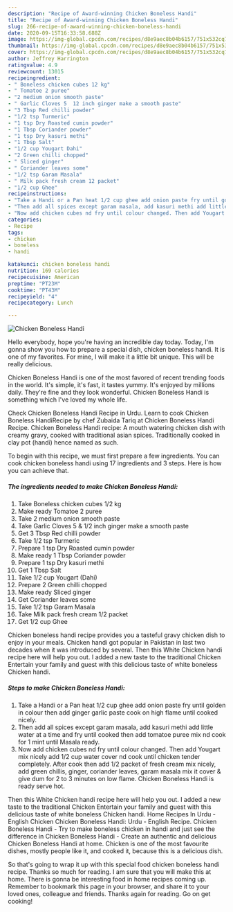 ```yaml
---
description: "Recipe of Award-winning Chicken Boneless Handi"
title: "Recipe of Award-winning Chicken Boneless Handi"
slug: 266-recipe-of-award-winning-chicken-boneless-handi
date: 2020-09-15T16:33:58.688Z
image: https://img-global.cpcdn.com/recipes/d8e9aec8b04b6157/751x532cq70/chicken-boneless-handi-recipe-main-photo.jpg
thumbnail: https://img-global.cpcdn.com/recipes/d8e9aec8b04b6157/751x532cq70/chicken-boneless-handi-recipe-main-photo.jpg
cover: https://img-global.cpcdn.com/recipes/d8e9aec8b04b6157/751x532cq70/chicken-boneless-handi-recipe-main-photo.jpg
author: Jeffrey Harrington
ratingvalue: 4.9
reviewcount: 13015
recipeingredient:
- " Boneless chicken cubes 12 kg"
- " Tomatoe 2 puree"
- "2 medium onion smooth paste"
- " Garlic Cloves 5  12 inch ginger make a smooth paste"
- "3 Tbsp Red chilli powder"
- "1/2 tsp Turmeric"
- "1 tsp Dry Roasted cumin powder"
- "1 Tbsp Coriander powder"
- "1 tsp Dry kasuri methi"
- "1 Tbsp Salt"
- "1/2 cup Yougart Dahi"
- "2 Green chilli chopped"
- " Sliced ginger"
- " Coriander leaves some"
- "1/2 tsp Garam Masala"
- " Milk pack fresh cream 12 packet"
- "1/2 cup Ghee"
recipeinstructions:
- "Take a Handi or a Pan heat 1/2 cup ghee add onion paste fry until golden in colour then add ginger garlic paste cook on high flame until cooked nicely."
- "Then add all spices except garam masala, add kasuri methi add little water at a time and fry until cooked then add tomatoe puree mix nd cook for 1 mint until Masala ready."
- "Now add chicken cubes nd fry until colour changed. Then add Yougart mix nicely add 1/2 cup water cover nd cook until chicken tender completely. After cook then add 1/2 packet of fresh cream mix nicely, add green chillis, ginger, coriander leaves, garam masala mix it cover &amp; give dum for 2 to 3 minutes on low flame. Chicken Boneless Handi is ready serve hot."
categories:
- Recipe
tags:
- chicken
- boneless
- handi

katakunci: chicken boneless handi 
nutrition: 169 calories
recipecuisine: American
preptime: "PT23M"
cooktime: "PT43M"
recipeyield: "4"
recipecategory: Lunch

---
```



![Chicken Boneless Handi](https://img-global.cpcdn.com/recipes/d8e9aec8b04b6157/751x532cq70/chicken-boneless-handi-recipe-main-photo.jpg)

Hello everybody, hope you're having an incredible day today. Today, I'm gonna show you how to prepare a special dish, chicken boneless handi. It is one of my favorites. For mine, I will make it a little bit unique. This will be really delicious.

Chicken Boneless Handi is one of the most favored of recent trending foods in the world. It's simple, it's fast, it tastes yummy. It's enjoyed by millions daily. They're fine and they look wonderful. Chicken Boneless Handi is something which I've loved my whole life.

Check Chicken Boneless Handi Recipe in Urdu. Learn to cook Chicken Boneless HandiRecipe by chef Zubaida Tariq at Chicken Boneless Handi Recipe. Chicken Boneless Handi recipe: A mouth watering chicken dish with creamy gravy, cooked with traditional asian spices. Traditionally cooked in clay pot (handi) hence named as such.


To begin with this recipe, we must first prepare a few ingredients. You can cook chicken boneless handi using 17 ingredients and 3 steps. Here is how you can achieve that.

<!--inarticleads1-->

##### The ingredients needed to make Chicken Boneless Handi:

1. Take  Boneless chicken cubes 1/2 kg
1. Make ready  Tomatoe 2 puree
1. Take 2 medium onion smooth paste
1. Take  Garlic Cloves 5 &amp; 1/2 inch ginger make a smooth paste
1. Get 3 Tbsp Red chilli powder
1. Take 1/2 tsp Turmeric
1. Prepare 1 tsp Dry Roasted cumin powder
1. Make ready 1 Tbsp Coriander powder
1. Prepare 1 tsp Dry kasuri methi
1. Get 1 Tbsp Salt
1. Take 1/2 cup Yougart (Dahi)
1. Prepare 2 Green chilli chopped
1. Make ready  Sliced ginger
1. Get  Coriander leaves some
1. Take 1/2 tsp Garam Masala
1. Take  Milk pack fresh cream 1/2 packet
1. Get 1/2 cup Ghee


Chicken boneless handi recipe provides you a tasteful gravy chicken dish to enjoy in your meals. Chicken handi got popular in Pakistan in last two decades when it was introduced by several. Then this White Chicken handi recipe here will help you out. I added a new taste to the traditional Chicken Entertain your family and guest with this delicious taste of white boneless Chicken handi. 

<!--inarticleads2-->

##### Steps to make Chicken Boneless Handi:

1. Take a Handi or a Pan heat 1/2 cup ghee add onion paste fry until golden in colour then add ginger garlic paste cook on high flame until cooked nicely.
1. Then add all spices except garam masala, add kasuri methi add little water at a time and fry until cooked then add tomatoe puree mix nd cook for 1 mint until Masala ready.
1. Now add chicken cubes nd fry until colour changed. Then add Yougart mix nicely add 1/2 cup water cover nd cook until chicken tender completely. After cook then add 1/2 packet of fresh cream mix nicely, add green chillis, ginger, coriander leaves, garam masala mix it cover &amp; give dum for 2 to 3 minutes on low flame. Chicken Boneless Handi is ready serve hot.


Then this White Chicken handi recipe here will help you out. I added a new taste to the traditional Chicken Entertain your family and guest with this delicious taste of white boneless Chicken handi. Home Recipes In Urdu - English Chicken Chicken Boneless Handi: Urdu - English Recipe. Chicken Boneless Handi - Try to make boneless chicken in handi and just see the difference in Chicken Boneless Handi - Create an authentic and delicious Chicken Boneless Handi at home. Chicken is one of the most favourite dishes, mostly people like it, and cooked it, because this is a delicious dish. 

So that's going to wrap it up with this special food chicken boneless handi recipe. Thanks so much for reading. I am sure that you will make this at home. There is gonna be interesting food in home recipes coming up. Remember to bookmark this page in your browser, and share it to your loved ones, colleague and friends. Thanks again for reading. Go on get cooking!
